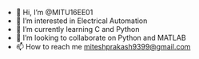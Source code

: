 - 👋 Hi, I’m @MITU16EE01
- 👀 I’m interested in Electrical Automation 
- 🌱 I’m currently learning C and Python
- 💞️ I’m looking to collaborate on Python and MATLAB
- 📫 How to reach me miteshprakash9399@gmail.com

<!---
MITU16EE01/MITU16EE01 is a ✨ special ✨ repository because its `README.md` (this file) appears on your GitHub profile.
You can click the Preview link to take a look at your changes.
--->
